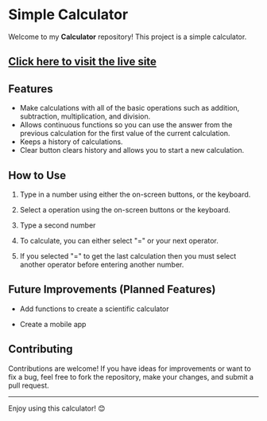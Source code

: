 # Simple Calculator

Welcome to my **Calculator** repository! This project is a simple calculator. 

## [Click here to visit the live site](https://calculator-07sp.onrender.com)

## Features

- Make calculations with all of the basic operations such as addition, subtraction, multiplication, and division. 
- Allows continuous functions so you can use the answer from the previous calculation for the first value of the current calculation.
- Keeps a history of calculations.
- Clear button clears history and allows you to start a new calculation.

## How to Use

1. Type in a number using either the on-screen buttons, or the keyboard.

2. Select a operation using the on-screen buttons or the keyboard.

3. Type a second number

4. To calculate, you can either select "=" or your next operator. 

5. If you selected "=" to get the last calculation then you must select another operator before entering another number.

## Future Improvements (Planned Features)

- Add functions to create a scientific calculator

- Create a mobile app

## Contributing

Contributions are welcome! If you have ideas for improvements or want to fix a bug, feel free to fork the repository, make your changes, and submit a pull request.

---

Enjoy using this calculator! 😊

